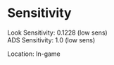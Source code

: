 # Sensitivity 
<!-- (insurgency rounds all numbers to the ten-thousandths) -->
Look Sensitivity: 0.1228 (low sens)    <!-- Calculated (siege -> insurgency). Used the average of vertical and horizontal hipfire sensitivities in siege. -->     
ADS Sensitivity: 1.0 (low sens)     <!-- Calculated (siege -> insurgency). -->  <!-- ADS Multiplier: 1.1459 -->     

Location: In-game

